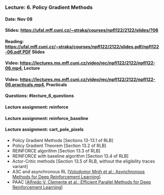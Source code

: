 ### Lecture: 6. Policy Gradient Methods
#### Date: Nov 08
#### Slides: https://ufal.mff.cuni.cz/~straka/courses/npfl122/2122/slides/?06
#### Reading: https://ufal.mff.cuni.cz/~straka/courses/npfl122/2122/slides.pdf/npfl122-06.pdf,PDF Slides
#### Video: https://lectures.ms.mff.cuni.cz/video/rec/npfl122/2122/npfl122-06.mp4, Lecture
#### Video: https://lectures.ms.mff.cuni.cz/video/rec/npfl122/2122/npfl122-06.practicals.mp4, Practicals
#### Questions: #lecture_6_questions
#### Lecture assignment: reinforce
#### Lecture assignment: reinforce_baseline
#### Lecture assignment: cart_pole_pixels

- Policy Gradient Methods [Sections 13-13.1 of RLB]
- Policy Gradient Theorem [Section 13.2 of RLB]
- REINFORCE algorithm [Section 13.3 of RLB]
- REINFORCE with baseline algorithm [Section 13.4 of RLB]
- Actor-Critic methods [Section 13.5 of RLB, without the eligibility traces variant]
- A3C and asynchronous RL [[Volodymyr Mnih et al.: Asynchronous Methods for Deep Reinforcement Learning](https://arxiv.org/abs/1602.01783)]
- PAAC [[Alfredo V. Clemente et al.: Efficient Parallel Methods for Deep Reinforcement Learning](https://arxiv.org/abs/1705.04862)]
